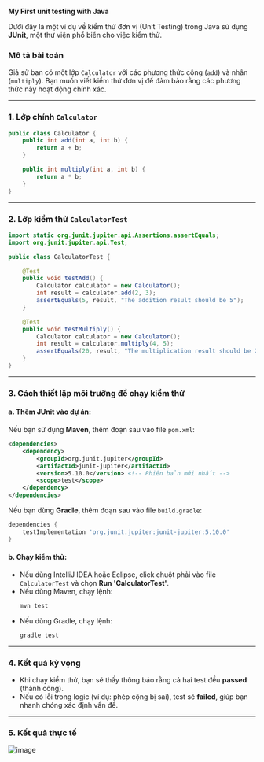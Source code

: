 ****My First unit testing with Java****

Dưới đây là một ví dụ về kiểm thử đơn vị (Unit Testing) trong Java sử dụng **JUnit**, một thư viện phổ biến cho việc kiểm thử.

### Mô tả bài toán
Giả sử bạn có một lớp `Calculator` với các phương thức cộng (`add`) và nhân (`multiply`). Bạn muốn viết kiểm thử đơn vị để đảm bảo rằng các phương thức này hoạt động chính xác.

---

### 1. Lớp chính `Calculator`

```java
public class Calculator {
    public int add(int a, int b) {
        return a + b;
    }

    public int multiply(int a, int b) {
        return a * b;
    }
}
```

---

### 2. Lớp kiểm thử `CalculatorTest`

```java
import static org.junit.jupiter.api.Assertions.assertEquals;
import org.junit.jupiter.api.Test;

public class CalculatorTest {

    @Test
    public void testAdd() {
        Calculator calculator = new Calculator();
        int result = calculator.add(2, 3);
        assertEquals(5, result, "The addition result should be 5");
    }

    @Test
    public void testMultiply() {
        Calculator calculator = new Calculator();
        int result = calculator.multiply(4, 5);
        assertEquals(20, result, "The multiplication result should be 20");
    }
}
```

---

### 3. Cách thiết lập môi trường để chạy kiểm thử

#### a. Thêm JUnit vào dự án:
Nếu bạn sử dụng **Maven**, thêm đoạn sau vào file `pom.xml`:
```xml
<dependencies>
    <dependency>
        <groupId>org.junit.jupiter</groupId>
        <artifactId>junit-jupiter</artifactId>
        <version>5.10.0</version> <!-- Phiên bản mới nhất -->
        <scope>test</scope>
    </dependency>
</dependencies>
```

Nếu bạn dùng **Gradle**, thêm đoạn sau vào file `build.gradle`:
```groovy
dependencies {
    testImplementation 'org.junit.jupiter:junit-jupiter:5.10.0'
}
```

#### b. Chạy kiểm thử:
- Nếu dùng IntelliJ IDEA hoặc Eclipse, click chuột phải vào file `CalculatorTest` và chọn **Run 'CalculatorTest'**.
- Nếu dùng Maven, chạy lệnh:
  ```bash
  mvn test
  ```
- Nếu dùng Gradle, chạy lệnh:
  ```bash
  gradle test
  ```

---

### 4. Kết quả kỳ vọng
- Khi chạy kiểm thử, bạn sẽ thấy thông báo rằng cả hai test đều **passed** (thành công).
- Nếu có lỗi trong logic (ví dụ: phép cộng bị sai), test sẽ **failed**, giúp bạn nhanh chóng xác định vấn đề.

---
### 5. Kết quả thực tế
![image](https://github.com/user-attachments/assets/3724c23e-900e-46ea-8781-7c957d5f4782)
